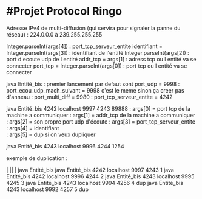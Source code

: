 
#Projet Protocol Ringo
=======================

Adresse IPv4 de multi-diffusion (qui servira pour signaler la panne du réseau) :  224.0.0.0 à 239.255.255.255

Integer.parseInt(args[4]) 		: port_tcp_serveur_entite
identifiant = Integer.parseInt(args[3]) : identifiant de l'entité
Integer.parseInt(args[2]) 		: port d ecoute udp de l entiré
addr_tcp = args[1] 			: adress tcp ou l entité va se connecter
port_tcp = Integer.parseInt(args[0]) 	: port tcp ou l entité va se connecter







java Entité_bis 	  			   : premier lancement par defaut sont port_udp = 9998 
						   : port_ecou_udp_mach_suivant = 9998 c'est le meme sinon ça creer pas d'anneau 
						   : port_multi_diff = 9980
					           : port_tcp_serveur_entite = 4242

 
java Entité_bis 4242 localhost 9997 4243 89888     : args[0] = port tcp de la machine a communiquer 
						   : args[1] = addr_tcp de la machine a communiquer 
						   : args[2] = son propre port udp d'écoute 
						   : args[3] = port_tcp_serveur_entite
						   : args[4] = identifiant  
						   : args[5] = dup si on veux dupliquer  	 

java Entité_bis 4243 localhost 9996 4244 1254


exemple de duplication  : 


|   ||         | 
java Entité_bis
java Entité_bis  4242 localhost 9997 4243 1
java Entité_bis  4242 localhost 9996 4244 2
java Entité_bis  4243 localhost 9995 4245 3
java Entité_bis  4243 localhost 9994 4256 4 dup
java Entité_bis  4243 localhost 9992 4257 5 dup
 

